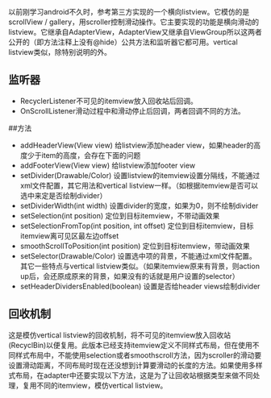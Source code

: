 以前刚学习android不久时，参考第三方实现的一个横向listview。它模仿的是scrollView / gallery，用scroller控制滑动操作。它主要实现的功能是横向滑动的listview。它继承自AdapterView，AdapterView又继承自ViewGroup所以这两者公开的（即方法注释上没有@hide）公共方法和监听器它都可用。vertical listview类似，除特别说明的外。

## 监听器
* RecyclerListener不可见的itemview放入回收站后回调。
* OnScrollListener滑动过程中和滑动停止后回调，两者回调不同的方法。

##方法
* addHeaderView(View view) 给listview添加header view，如果header的高度少于item的高度，会存在下面的问题
* addFooterView(View view) 给listview添加footer view
* setDivider(Drawable/Color) 设置listview的itemview设置分隔线，不能通过xml文件配置，其它用法和vertical listview一样。（如根据itemview是否可以选中来定是否绘制divider）
* setDividerWidth(int width) 设置divider的宽度，如果为0，则不绘制divider
* setSelection(int position) 定位到目标itemview，不带动画效果
* setSelectionFromTop(int position, int offset) 定位到目标itemview，目标itemview离可见区最左边offset
* smoothScrollToPosition(int position) 定位到目标itemview，带动画效果
* setSelector(Drawable/Color) 设置选中项的背景，不能通过xml文件配置。其它一些特点与vertical listview类似。（如果itemview原来有背景，则action up后，会还原成原来的背景，如果没有的话就是用户设置的selector）
* setHeaderDividersEnabled(boolean) 设置是否给header views绘制divider

## 回收机制
这是模仿vertical listview的回收机制，将不可见的itemview放入回收站(RecyclBin)以便复用。此版本已经支持itemview定义不同样式布局，但在使用不同样式布局中，不能使用selection或者smoothscroll方法，因为scroller的滑动要设置滑动距离，不同布局时现在还没想到计算要滑动的长度的方法。如果使用多样式布局，在adapter中还要实现以下方法，这是为了让回收站根据类型来做不同处理，复用不同的itemview，模仿vertical listview。